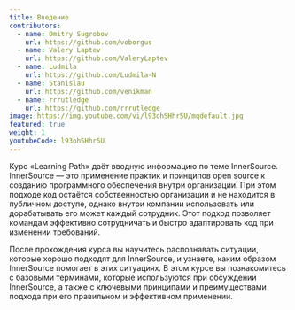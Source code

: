 ```yaml
---
title: Введение
contributors:
  - name: Dmitry Sugrobov
    url: https://github.com/voborgus
  - name: Valery Laptev
    url: https://github.com/ValeryLaptev
  - name: Ludmila
    url: https://github.com/Ludmila-N
  - name: Stanislau
    url: https://github.com/venikman
  - name: rrrutledge
    url: https://github.com/rrrutledge
image: https://img.youtube.com/vi/l93ohSHhr5U/mqdefault.jpg
featured: true
weight: 1
youtubeCode: l93ohSHhr5U
---
```

<div class="paragraph">
<p>Курс «Learning Path» даёт вводную информацию по теме InnerSource.
InnerSource — это применение практик и принципов open source к созданию программного обеспечения внутри организации.
При этом подходе код остаётся собственностью организации и не находится в публичном доступе, однако внутри компании использовать или дорабатывать его может каждый сотрудник.
Этот подход позволяет командам эффективно сотрудничать и быстро адаптировать код при изменении требований.</p>
</div>
<div class="paragraph">
<p>После прохождения курса вы научитесь распознавать ситуации, которые хорошо подходят для InnerSource, и узнаете, каким образом InnerSource помогает в этих ситуациях.
В этом курсе вы познакомитесь с базовыми терминами, которые используются при обсуждении InnerSource, а также с ключевыми принципами и преимуществами подхода при его правильном и эффективном применении.</p>
</div>
<!--- This file autogenerated from https://github.com/InnerSourceCommons/InnerSourceLearningPath/blob/master/scripts -->